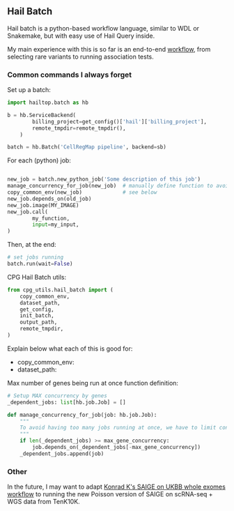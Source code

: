 ## Hail Batch

Hail batch is a python-based workflow language, similar to WDL or Snakemake, but with easy use of Hail Query inside.

My main experience with this is so far is an end-to-end [workflow](https://github.com/populationgenomics/cellregmap-pipeline/blob/main/batch.py), from selecting rare variants to running association tests.

### Common commands I always forget

Set up a batch:

```Python
import hailtop.batch as hb

b = hb.ServiceBackend(
        billing_project=get_config()['hail']['billing_project'],
        remote_tmpdir=remote_tmpdir(),
    )

batch = hb.Batch('CellRegMap pipeline', backend=sb)
```

For each (python) job:

```Python

new_job = batch.new_python_job('Some description of this job')
manage_concurrency_for_job(new_job)  # manually define function to avoid too many concurrent jobs 
copy_common_env(new_job)             # see below
new_job.depends_on(old_job)
new_job.image(MY_IMAGE)
new_job.call(
        my_function,
        input=my_input,
)
```

Then, at the end:

```Python
# set jobs running
batch.run(wait=False)
```

CPG Hail Batch utils:

```Python
from cpg_utils.hail_batch import (
    copy_common_env,
    dataset_path,
    get_config,
    init_batch,
    output_path,
    remote_tmpdir,
)
```

Explain below what each of this is good for:

* copy_common_env: 
* dataset_path:

Max number of genes being run at once function definition:

```Python
# Setup MAX concurrency by genes
_dependent_jobs: list[hb.job.Job] = []

def manage_concurrency_for_job(job: hb.job.Job):
    """
    To avoid having too many jobs running at once, we have to limit concurrency.
    """
    if len(_dependent_jobs) >= max_gene_concurrency:
        job.depends_on(_dependent_jobs[-max_gene_concurrency])
    _dependent_jobs.append(job)
```

### Other

In the future, I may want to adapt [Konrad K's SAIGE on UKBB whole exomes workflow](https://github.com/Nealelab/ukb_exomes) to running the new Poisson version of SAIGE on scRNA-seq + WGS data from TenK10K.


